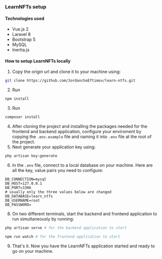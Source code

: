 ### LearnNFTs setup

#### Technologies used
- Vue.js 2
- Laravel 8
- Bootstrap 5
- MySQL
- Inertia.js

#### How to setup LearnNFTs locally
1. Copy the origin url and clone it to your machine using:
```bash
git clone https://github.com/JordanchoEftimov/learn-ntfs.git
```
2. Run
```bash
npm install
```
3. Run
```bash
composer install
```
4. After cloning the project and installing the packages needed for the frontend and backend application, configure your enviroment by copying the `.env.example` file and naming it into `.env` file at the root of the project.
5. Next generate your application key using:
```bash
php artisan key:generate
```
6. In the `.env` file, connect to a local database on your machine. Here are all the key, value pairs you need to configure:
```
DB_CONNECTION=mysql
DB_HOST=127.0.0.1
DB_PORT=3306
# usually only the three values below are changed
DB_DATABASE=learn_ntfs
DB_USERNAME=root
DB_PASSWORD=
```
8. On two different terminals, start the backend and frontend application to run simultaneously by running:
```bash
php artisan serve # for the backend application to start
```
```bash
npm run watch # for the frontend application to start
```
9. That's it. Now you have the LearnNFTs application started and ready to go on your machine.
